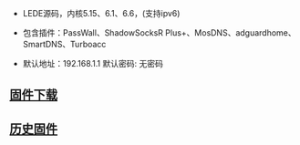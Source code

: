 - LEDE源码，内核5.15、6.1、6.6，(支持ipv6)

- 包含插件：PassWall、ShadowSocksR Plus+、MosDNS、adguardhome、SmartDNS、Turboacc

- 默认地址：192.168.1.1 默认密码: 无密码

## [固件下载](https://github.com/icons88/OpenWrt-x86_64/releases)
## [历史固件](https://github.com/icons88/OpenWrt-x86_64/actions)

